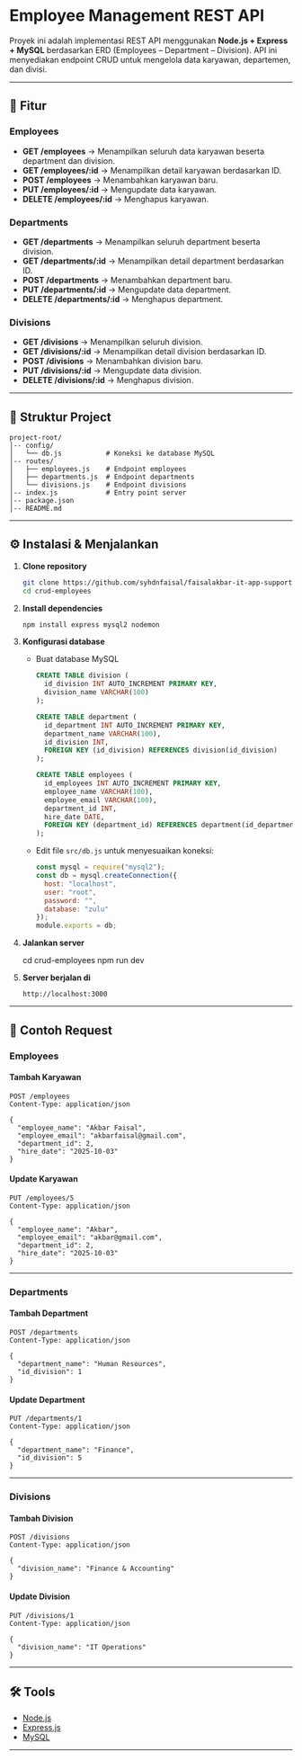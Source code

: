 # Employee Management REST API

Proyek ini adalah implementasi REST API menggunakan **Node.js + Express + MySQL** berdasarkan ERD (Employees – Department – Division). API ini menyediakan endpoint CRUD untuk mengelola data karyawan, departemen, dan divisi.

---

## 📌 Fitur

### Employees

* **GET /employees** → Menampilkan seluruh data karyawan beserta department dan division.
* **GET /employees/:id** → Menampilkan detail karyawan berdasarkan ID.
* **POST /employees** → Menambahkan karyawan baru.
* **PUT /employees/:id** → Mengupdate data karyawan.
* **DELETE /employees/:id** → Menghapus karyawan.

### Departments

* **GET /departments** → Menampilkan seluruh department beserta division.
* **GET /departments/:id** → Menampilkan detail department berdasarkan ID.
* **POST /departments** → Menambahkan department baru.
* **PUT /departments/:id** → Mengupdate data department.
* **DELETE /departments/:id** → Menghapus department.

### Divisions

* **GET /divisions** → Menampilkan seluruh division.
* **GET /divisions/:id** → Menampilkan detail division berdasarkan ID.
* **POST /divisions** → Menambahkan division baru.
* **PUT /divisions/:id** → Mengupdate data division.
* **DELETE /divisions/:id** → Menghapus division.

---

## 📂 Struktur Project

```
project-root/
│-- config/
│   └── db.js           # Koneksi ke database MySQL
│-- routes/
│   ├── employees.js    # Endpoint employees
│   ├── departments.js  # Endpoint departments
│   └── divisions.js    # Endpoint divisions
│-- index.js            # Entry point server
│-- package.json
│-- README.md
```

---

## ⚙️ Instalasi & Menjalankan

1. **Clone repository**

   ```bash
   git clone https://github.com/syhdnfaisal/faisalakbar-it-app-support-test
   cd crud-employees
   ```

2. **Install dependencies**

   ```bash
   npm install express mysql2 nodemon
   ```

3. **Konfigurasi database**

   * Buat database MySQL

     ```sql
     CREATE TABLE division (
       id_division INT AUTO_INCREMENT PRIMARY KEY,
       division_name VARCHAR(100)
     );

     CREATE TABLE department (
       id_department INT AUTO_INCREMENT PRIMARY KEY,
       department_name VARCHAR(100),
       id_division INT,
       FOREIGN KEY (id_division) REFERENCES division(id_division)
     );

     CREATE TABLE employees (
       id_employees INT AUTO_INCREMENT PRIMARY KEY,
       employee_name VARCHAR(100),
       employee_email VARCHAR(100),
       department_id INT,
       hire_date DATE,
       FOREIGN KEY (department_id) REFERENCES department(id_department)
     );
     ```

   * Edit file `src/db.js` untuk menyesuaikan koneksi:

     ```js
     const mysql = require("mysql2");
     const db = mysql.createConnection({
       host: "localhost",
       user: "root",
       password: "",
       database: "zulu"
     });
     module.exports = db;
     ```

4. **Jalankan server**

   cd crud-employees
   npm run dev
   

5. **Server berjalan di**

   ```
   http://localhost:3000
   ```

---

## 📮 Contoh Request

### Employees

#### Tambah Karyawan

```http
POST /employees
Content-Type: application/json

{
  "employee_name": "Akbar Faisal",
  "employee_email": "akbarfaisal@gmail.com",
  "department_id": 2,
  "hire_date": "2025-10-03"
}
```

#### Update Karyawan

```http
PUT /employees/5
Content-Type: application/json

{
  "employee_name": "Akbar",
  "employee_email": "akbar@gmail.com",
  "department_id": 2,
  "hire_date": "2025-10-03"
}
```

---

### Departments

#### Tambah Department

```http
POST /departments
Content-Type: application/json

{
  "department_name": "Human Resources",
  "id_division": 1
}
```

#### Update Department

```http
PUT /departments/1
Content-Type: application/json

{
  "department_name": "Finance",
  "id_division": 5
}
```

---

### Divisions

#### Tambah Division

```http
POST /divisions
Content-Type: application/json

{
  "division_name": "Finance & Accounting"
}
```

#### Update Division

```http
PUT /divisions/1
Content-Type: application/json

{
  "division_name": "IT Operations"
}
```

---

## 🛠 Tools

* [Node.js](https://nodejs.org/)
* [Express.js](https://expressjs.com/)
* [MySQL](https://www.mysql.com/)

---

